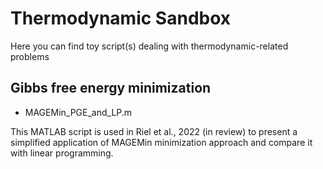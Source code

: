 # Thermodynamic Sandbox

Here you can find toy script(s) dealing with thermodynamic-related problems

## Gibbs free energy minimization

- MAGEMin_PGE_and_LP.m

This MATLAB script is used in Riel et al., 2022 (in review) to present a simplified application of MAGEMin minimization approach and compare it with linear programming. 
